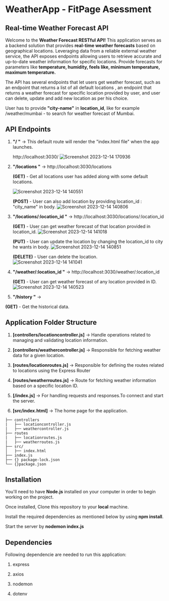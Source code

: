 # WeatherApp - FitPage Asessment 

## Real-time Weather Forecast API 
Welcome to the **Weather Forecast RESTful API!** This application serves as a backend solution that provides **real-time weather forecasts** based on geographical locations. Leveraging data from a reliable external weather service, the API exposes endpoints allowing users to retrieve accurate and up-to-date weather information for specific locations.
Provide forecasts for parameters like **temperature, humidity, feels like, minimum temperature, maximum temperature.**

The API has several endpoints that let users get weather forecast, such as an endpoint that returns a list of all default locations , an endpoint that returns a weather forecast for specific location provided by user, and user can delete, update and add new location as per his choice.

User has to provide **"city-name"** in **location_id**, like for example /weather/mumbai - to search for weather forecast of Mumbai.

## API Endpoints 
1. **"/ "** -> This default route will render the "index.html file" when the app launches.
  
     http://localhost:3030/
   ![Screenshot 2023-12-14 170936](https://github.com/parthojha12/WeatherApp-FitPage/assets/112394456/7923db90-3645-4c0f-8768-5bbc5f967261)
4. **"/locations "** ->  http://localhost:3030/locations

    **(GET)** - Get all locations user has added along with some default locations.
   
   ![Screenshot 2023-12-14 140551](https://github.com/parthojha12/WeatherApp-FitPage/assets/112394456/75a13040-dbb1-4a0f-9377-c0245df47af7)

    **(POST)** - User can also add location by providing location_id : "city_name" in body.
   ![Screenshot 2023-12-14 140806](https://github.com/parthojha12/WeatherApp-FitPage/assets/112394456/62f37d53-69db-4dc9-bdc0-d196a32739a1)

   
6. **"/locations/:location_id "** ->  http://localhost:3030/locations/:location_id
   
   **(GET)** - User can get weather forecast of that location provided in location_id.
   ![Screenshot 2023-12-14 141018](https://github.com/parthojha12/WeatherApp-FitPage/assets/112394456/3cd035d9-1416-4417-837d-656079001226)

   
   **(PUT)** - User can update the location by changing the location_id to city he wants in body.
   ![Screenshot 2023-12-14 140851](https://github.com/parthojha12/WeatherApp-FitPage/assets/112394456/f9429be2-c28c-4181-abc0-e938b1ba3240)


   **(DELETE)** - User can delete the location.
![Screenshot 2023-12-14 141041](https://github.com/parthojha12/WeatherApp-FitPage/assets/112394456/0adff039-bde3-4ff7-9224-99acdced5516)


8. **"/weather/:location_id "** ->    http://localhost:3030/weather/:location_id
 
   **(GET)** - User can get weather forecast of any location provided in ID.
   ![Screenshot 2023-12-14 140523](https://github.com/parthojha12/WeatherApp-FitPage/assets/112394456/0d214da3-b35f-4f8b-8364-2fff8b4e2a72)


10. **"/history "** ->

   **(GET)** - Get the historical data.


## Application Folder Structure
1. **[controllers/locationcontroller.js]** -> Handle operations related to managing and validating location information.

2. **[controllers/weathercontroller.js]** -> Responsible for fetching weather data for a given location.

3. **[routes/locationroutes.js]** -> Responsible for defining the routes related to locations using the Express Router

4. **[routes/weatherroutes.js]** -> Route for fetching weather information based on a specific location ID.

5. **[/index.js]** ->  For handling requests and responses.To connect and start the server.
   
6. **[src/index.html]** -> The home page for the application.
```
├── controllers
|   ├── locationcontroller.js
|   ├── weathercontroller.js
├── routes
|   ├── locationroutes.js
|   ├── weatherroutes.js
├── src/
│   ├── index.html 
├── index.js
├── {} package-lock.json
└── {}package.json
```

## Installation 

You'll need to have **Node.js** installed on your computer in order to begin working on the project. 

Once installed, Clone this repository to your **local** machine.

Install the required dependencies as mentioned below by using **npm install**.

Start the server by **nodemon index.js**

## Dependencies
Following dependencie are needed to run this application: 

1. express

2. axios

3. nodemon

4. dotenv
